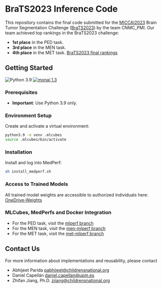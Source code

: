 # BraTS2023 Inference Code

This repository contains the final code submitted for the [MICCAI2023](https://conferences.miccai.org/2023) Brain Tumor Segmentation Challenge ([BraTS2023](https://www.synapse.org/#!Synapse:syn51156910/wiki/621282)) by the team CNMC_PMI.
Our team achieved top rankings in the BraTS2023 challenge:
- **1st place** in the PED task.
- **3rd place** in the MEN task.
- **4th place** in the MET task.
[BraTS2023 final rankings](https://www.synapse.org/Synapse:syn51156910/wiki/627802) 

## Getting Started
![Python 3.9](https://img.shields.io/badge/python-3.9-green.svg)
[![monai 1.3](https://img.shields.io/badge/monai-1.3-cyan.svg)](https://monai.io/)

### Prerequisites
- **Important**: Use Python 3.9 only.
### Environment Setup
Create and activate a virtual environment:
```bash
python3.9 -m venv .mlcubes
source .mlcubes/bin/activate
```
### Installation
Install and log into MedPerf:
```bash
sh install_medperf.sh
```
### Access to Trained Models
All trained model weights are accessible to authorized individuals here: [OneDrive-Weights](https://cnmc-my.sharepoint.com/:f:/g/personal/pabhijeet_childrensnational_org/EmMNukOtj3REgw5EM4AWjnABX_IPNtO2myg6LSdtAmUySw?e=SuWRtc)

### MLCubes, MedPerfs and Docker Integration
- For the PED task, visit the [mlperf branch](https://github.com/Precision-Medical-Imaging-Group/BraTS2023-inferCode/tree/mlperf)
- For the MEN task, visit the [men-mlperf branch](https://github.com/Precision-Medical-Imaging-Group/BraTS2023-inferCode/tree/men-mlperf)
- For the MET task, visit the [met-mlperf branch](https://github.com/Precision-Medical-Imaging-Group/BraTS2023-inferCode/tree/met-mlperf)

## Contact Us

For more information about implementations and reusability, please contact 
- Abhijeet Parida [pabhijeet@childrensnational.org](mailto:pabhijeet@childrensnational.org)
- Daniel Capell&aacute;n [daniel.capellan@upm.es](mailto:daniel.capellan@upm.es)
- Zhifan Jiang, Ph.D. [zjiang@childrensnational.org](mailto:zjiang@childrensnational.org)

